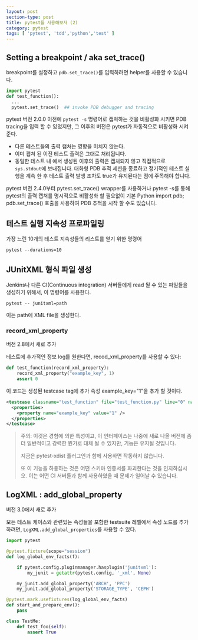 ```yaml
---
layout: post
section-type: post
title: pytest를 사용해보자 (2)
category: pytest
tags: [ 'pytest', 'tdd','python','test' ]
---
```


## Setting a breakpoint / aka set_trace()

breakpoint를 설정하고 ```pdb.set_trace()```를 입력하려면 helper를 사용할 수 있습니다.

``` python
import pytest
def test_function():
  ...
  pytest.set_trace()  ## invoke PDB debugger and tracing
```

pytest 버전 2.0.0 이전에 ```pytest -s``` 명령어로 캡처하는 것을 비활성화 시키면 PDB tracing을 입력 할 수 있었지만, 그 이후의 버전은 pytest가 자동적으로 비활성화 시켜준다.

* 다른 테스트들의 출력 캡처는 영향을 미치지 않는다.
* 이미 캡쳐 된 이전 테스트 출력은 그대로 처리됩니다.
* 동일한 테스트 내 에서 생성된 이후의 출력은 캡처되지 않고 직접적으로 ```sys.stdout```에 보내집니다. 대화형 PDB 추적 세션을 종료하고 정기적인 테스트 실행을 계속 한 후 테스트 출력 발생 조차도 true가 유지된다는 점에 주목해야 합니다.

pytest 버전 2.4.0부터 pytest.set_trace() wrapper를 사용하거나 pytest -s를 통해 pytest의 출력 캡쳐를 명시적으로 비활성화 할 필요없이 기본 Python import pdb; pdb.set_trace() 호출을 사용하여 PDB 추적을 시작 할 수도 있습니다.

## 테스트 실행 지속성 프로파일링

가장 느린 10개의 테스트 지속성들의 리스트를 얻기 위한 명령어

``` text
pytest --durations=10
```

## JUnitXML 형식 파일 생성

Jenkins나 다른 CI(Continuous integration) 서버들에게 read 될 수 있는 파일들을 생성하기 위해서, 이 명령어를 사용한다.

``` text
pytest -- junitxml=path
```

이는 path에 XML file을 생성한다.

### record_xml_property

 버전 2.8에서 새로 추가

테스트에 추가적인 정보 log를 원한다면, recod_xml_property를 사용할 수 있다:

``` python
def test_function(record_xml_property):
    record_xml_property("example_key", 1)
    assert 0
```

이 코드는 생성된 testcase tag에 추가 속성 example_key="1"을 추가 할 것이다.

``` xml
<testcase classname="test_function" file="test_function.py" line="0" name="test_function" time="0.0009">
  <properties>
    <property name="example_key" value="1" />
  </properties>
</testcase>
```
> 주의: 이것은 경험에 의한 특성이고, 이 인터페이스는 나중에 새로 나올 버전에 좀 더 일반적이고 강력한 뭔가로 대체 될 수 있지만, 기능은 유지될 것입니다.
>
> 지금은 pytest-xdist 플러그인과 함께 사용하면 작동하지 않습니다.
>
> 또 이 기능을 하용하는 것은 어떤 스키마 인증서를 파괴한다는 것을 인지하십시오. 이는 어떤 CI 서버들과 함께 사용하였을 때 문제가 일어날 수 있습니다.

## LogXML : add_global_property

 버전 3.0에서 새로 추가

모든 테스트 케이스와 관련있는 속성들을 포함한 testsuite 레벨에서 속성 노드를 추가 하려면, ```LogXML.add_global_properties```를 사용할 수 있다.

``` python
import pytest

@pytest.fixture(scope="session")
def log_global_env_facts(f):

    if pytest.config.pluginmanager.hasplugin('junitxml'):
        my_junit = getattr(pytest.config, '_xml', None)

    my_junit.add_global_property('ARCH', 'PPC')
    my_junit.add_global_property('STORAGE_TYPE', 'CEPH')

@pytest.mark.usefixtures(log_global_env_facts)
def start_and_prepare_env():
    pass

class TestMe:
    def test_foo(self):
        assert True
```
